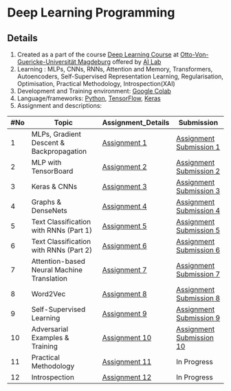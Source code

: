 # Deep Learning Programming 

## Details
1. Created as a part of the course [Deep Learning Course](https://ovgu-ailab.github.io/idl2021/index.html) at [Otto-Von-Guericke-Universität Magdeburg](https://www.uni-magdeburg.de) offered by [AI Lab](https://ai.ovgu.de)
2. Learning : MLPs, CNNs, RNNs, Attention and Memory, Transformers, Autoencoders, Self-Supervised Representation Learning, Regularisation, Optimisation, Practical Methodology, Introspection(XAI)
4. Development and Training environment: [Google Colab](https://colab.research.google.com/)
5. Language/frameworks: [Python](https://www.python.org), [TensorFlow](https://www.tensorflow.org/), [Keras](https://keras.io/)
6. Assignment and descriptions: 

| #No|Topic                                       |Assignment_Details                                               | Submission | 
|----|--------------------------------------------|-----------------------------------------------------------------|------------|
|  1 | MLPs, Gradient Descent & Backpropagation   |[Assignment 1](https://ovgu-ailab.github.io/idl2021/ass1.html)   |[Assignment Submission 1](Assignment_Submissions/Assignment_1.ipynb)  |   
|  2 | MLP with TensorBoard                       |[Assignment 2](https://ovgu-ailab.github.io/idl2021/ass2.html)   |[Assignment Submission 2](Assignment_Submissions/Assignment_2.ipynb)  | 
|  3 | Keras & CNNs                               |[Assignment 3](https://ovgu-ailab.github.io/idl2021/ass3.html)   |[Assignment Submission 3](Assignment_Submissions/Assignment_3.ipynb)     |
|  4 | Graphs & DenseNets                         |[Assignment 4](https://ovgu-ailab.github.io/idl2021/ass4.html)   |[Assignment Submission 4](Assignment_Submissions/Assignment_4.ipynb)     | 
|  5 | Text Classification with RNNs (Part 1)     |[Assignment 5](https://ovgu-ailab.github.io/idl2021/ass5.html)   |[Assignment Submission 5](Assignment_Submissions/Assignment_5.ipynb)     | 
|  6 | Text Classification with RNNs (Part 2)     |[Assignment 6](https://ovgu-ailab.github.io/idl2021/ass6.html)   |[Assignment Submission 6](Assignment_Submissions/Assignment_6.ipynb)     |
|  7 | Attention-based Neural Machine Translation |[Assignment 7](https://ovgu-ailab.github.io/idl2021/ass7.html)   |[Assignment Submission 7](Assignment_Submissions/Assignment_7.ipynb)     |
|  8 | Word2Vec                                   |[Assignment 8](https://ovgu-ailab.github.io/idl2021/ass8a.html)  |[Assignment Submission 8](Assignment_Submissions/Assignment_8.ipynb)     |
|  9 | Self-Supervised Learning                   |[Assignment 9](https://ovgu-ailab.github.io/idl2021/ass9.html)   |[Assignment Submission 9](Assignment_Submissions/Assignment_9.ipynb)     | 
| 10 | Adversarial Examples & Training            |[Assignment 10](https://ovgu-ailab.github.io/idl2021/ass10.html) |[Assignment Submission 10](Assignment_Submissions/Assignment_10.ipynb)    | 
| 11 | Practical Methodology                      |[Assignment 11](https://ovgu-ailab.github.io/idl2021/ass11.html) |In Progress   |
| 12 | Introspection                              |[Assignment 12](https://ovgu-ailab.github.io/idl2021/ass12.html) |In Progress    |

